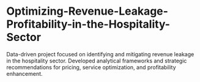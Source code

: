 # Optimizing-Revenue-Leakage-Profitability-in-the-Hospitality-Sector
Data-driven project focused on identifying and mitigating revenue leakage in the hospitality sector. Developed analytical frameworks and strategic recommendations for pricing, service optimization, and profitability enhancement.
